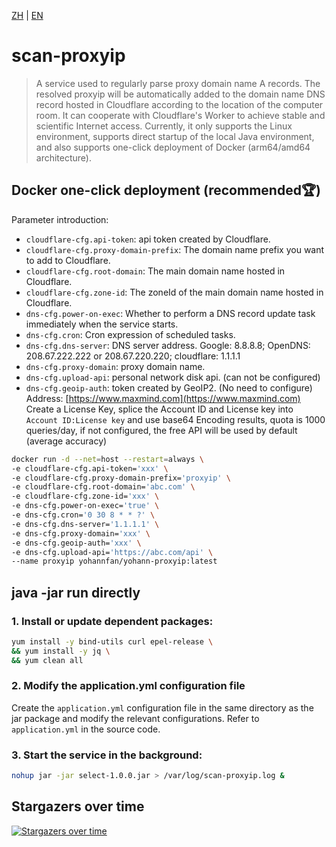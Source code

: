 [ZH](https://github.com/Yohann0617/scan-proxyip/blob/master/README_ZH.md) | [EN](https://github.com/Yohann0617/scan-proxyip/blob/master/README.md)

# scan-proxyip

> A service used to regularly parse proxy domain name A records. The resolved proxyip will be automatically added to the domain name DNS record hosted in Cloudflare according to the location of the computer room. It can cooperate with Cloudflare's Worker to achieve stable and scientific Internet access. Currently, it only supports the Linux environment, supports direct startup of the local Java environment, and also supports one-click deployment of Docker (arm64/amd64 architecture).

## Docker one-click deployment (recommended🏆)

Parameter introduction:

- `cloudflare-cfg.api-token`: api token created by Cloudflare.
- `cloudflare-cfg.proxy-domain-prefix`: The domain name prefix you want to add to Cloudflare.
- `cloudflare-cfg.root-domain`: The main domain name hosted in Cloudflare.
- `cloudflare-cfg.zone-id`: The zoneId of the main domain name hosted in Cloudflare.
- `dns-cfg.power-on-exec`: Whether to perform a DNS record update task immediately when the service starts.
- `dns-cfg.cron`: Cron expression of scheduled tasks.
- `dns-cfg.dns-server`: DNS server address. Google: 8.8.8.8; OpenDNS: 208.67.222.222 or 208.67.220.220; cloudflare: 1.1.1.1
- `dns-cfg.proxy-domain`: proxy domain name.
- `dns-cfg.upload-api`: personal network disk api. (can not be configured)
- `dns-cfg.geoip-auth`: token created by GeoIP2. (No need to configure) Address: [https://www.maxmind.com](https://www.maxmind.com) Create a License Key, splice the Account ID and License key into `Account ID:License key` and use base64 Encoding results, quota is 1000 queries/day, if not configured, the free API will be used by default (average accuracy)

```bash
docker run -d --net=host --restart=always \
-e cloudflare-cfg.api-token='xxx' \
-e cloudflare-cfg.proxy-domain-prefix='proxyip' \
-e cloudflare-cfg.root-domain='abc.com' \
-e cloudflare-cfg.zone-id='xxx' \
-e dns-cfg.power-on-exec='true' \
-e dns-cfg.cron='0 30 8 * * ?' \
-e dns-cfg.dns-server='1.1.1.1' \
-e dns-cfg.proxy-domain='xxx' \
-e dns-cfg.geoip-auth='xxx' \
-e dns-cfg.upload-api='https://abc.com/api' \
--name proxyip yohannfan/yohann-proxyip:latest
```

## java -jar run directly

### 1. Install or update dependent packages:

```bash
yum install -y bind-utils curl epel-release \
&& yum install -y jq \
&& yum clean all
```

### 2. Modify the application.yml configuration file

Create the `application.yml` configuration file in the same directory as the jar package and modify the relevant configurations. Refer to `application.yml` in the source code.

### 3. Start the service in the background:

```bash
nohup jar -jar select-1.0.0.jar > /var/log/scan-proxyip.log &
```

## Stargazers over time

[![Stargazers over time](https://starchart.cc/Yohann0617/scan-proxyip.svg)](https://starchart.cc/Yohann0617/scan-proxyip)
